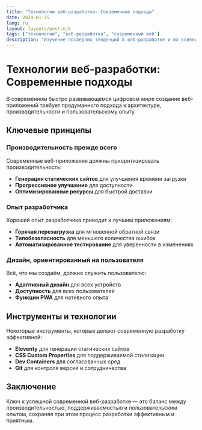 ```yaml
---
title: "Технологии веб-разработки: Современные подходы"
date: 2024-01-15
lang: ru
layout: layouts/post.njk
tags: ["технологии", "веб-разработка", "современный веб"]
description: "Изучение последних тенденций в веб-разработке и их влияние на пользовательский опыт."
---
```


# Технологии веб-разработки: Современные подходы

В современном быстро развивающемся цифровом мире создание веб-приложений требует продуманного подхода к архитектуре, производительности и пользовательскому опыту.

## Ключевые принципы

### Производительность прежде всего
Современные веб-приложения должны приоритизировать производительность:
- **Генерация статических сайтов** для улучшения времени загрузки
- **Прогрессивное улучшение** для доступности
- **Оптимизированные ресурсы** для быстрой доставки

### Опыт разработчика
Хороший опыт разработчика приводит к лучшим приложениям:
- **Горячая перезагрузка** для мгновенной обратной связи
- **Типобезопасность** для меньшего количества ошибок
- **Автоматизированное тестирование** для уверенности в изменениях

### Дизайн, ориентированный на пользователя
Всё, что мы создаём, должно служить пользователю:
- **Адаптивный дизайн** для всех устройств
- **Доступность** для всех пользователей
- **Функции PWA** для нативного опыта

## Инструменты и технологии

Некоторые инструменты, которые делают современную разработку эффективной:

- **Eleventy** для генерации статических сайтов
- **CSS Custom Properties** для поддерживаемой стилизации
- **Dev Containers** для согласованных сред
- **Git** для контроля версий и сотрудничества

## Заключение

Ключ к успешной современной веб-разработке — это баланс между производительностью, поддерживаемостью и пользовательским опытом, сохраняя при этом процесс разработки эффективным и приятным.